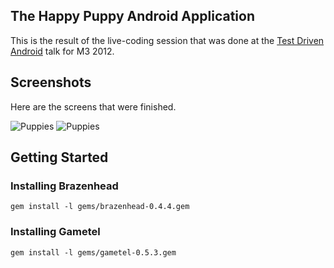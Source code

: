 ## The Happy Puppy Android Application
This is the result of the live-coding session that was done at the [Test Driven Android](http://m3conf.com/home/schedule#Test_Driven_Android) talk for M3 2012.

## Screenshots
Here are the screens that were finished.

![Puppies](https://raw.github.com/leandog/puppies-android/m3conf/screenshots/puppies.png)
![Puppies](https://raw.github.com/leandog/puppies-android/m3conf/screenshots/puppy_tale.png)

## Getting Started
### Installing Brazenhead
```
gem install -l gems/brazenhead-0.4.4.gem
```

### Installing Gametel
```
gem install -l gems/gametel-0.5.3.gem
```
